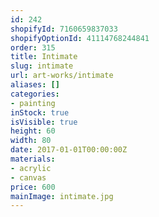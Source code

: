 ```yaml
---
id: 242
shopifyId: 7160659837033
shopifyOptionId: 41114768244841
order: 315
title: Intimate
slug: intimate
url: art-works/intimate
aliases: []
categories:
- painting
inStock: true
isVisible: true
height: 60
width: 80
date: 2017-01-01T00:00:00Z
materials:
- acrylic
- canvas
price: 600
mainImage: intimate.jpg
---
```

